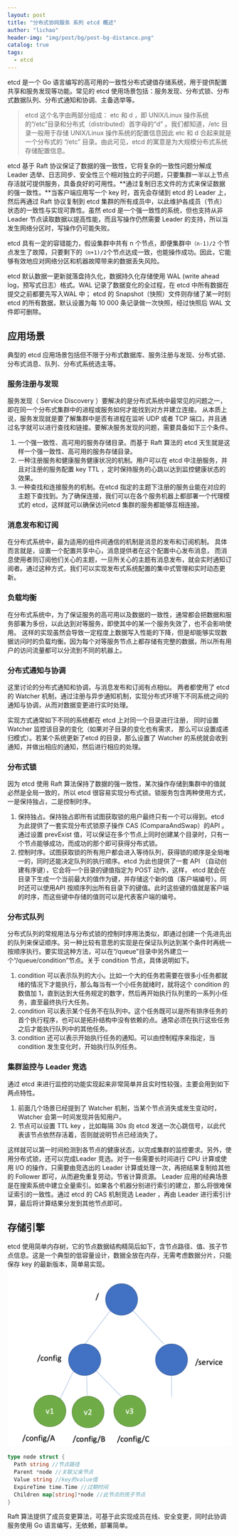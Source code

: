 ```yaml
---
layout: post
title: "分布式协同服务 系列 etcd 概述"
author: "lichao"
header-img: "img/post/bg/post-bg-distance.png"
catalog: true
tags:
  - etcd
---
```


etcd 是一个 Go 语言编写的高可用的一致性分布式键值存储系统，用于提供配置共享和服务发现等功能。常见的 etcd 使用场景包括：服务发现、分布式锁、分布式数据队列、分布式通知和协调、主备选举等。

> etcd 这个名字由两部分组成： etc 和 d ，即 UNIX/Linux 操作系统的“/etc”目录和分布式（distributed）首字母的“d” 。我们都知道，/etc 目录一般用于存储 UNIX/Linux 操作系统的配置信息因此 etc 和 d 合起来就是一个分布式的 “/etc” 目录。由此可见，etcd 的寓意是为大规模分布式系统存储配置信息。

etcd 基于 Raft 协议保证了数据的强一致性，它将复杂的一致性问题分解成 Leader 选举、日志同步、安全性三个相对独立的子问题，只要集群一半以上节点存活就可提供服务，具备良好的可用性。**通过复制日志文件的方式来保证数据的强一致性。**当客户端应用写一个 key 时，首先会存储到 etcd 的 Leader 上，然后再通过 Raft 协议复制到 etcd 集群的所有成员中，以此维护各成员（节点）状态的一致性与实现可靠性。虽然 etcd 是一个强一致性的系统，但也支持从非 Leader 节点读取数据以提高性能，而且写操作仍然需要 Leader 的支持，所以当发生网络分区时，写操作仍可能失败。

etcd 具有一定的容错能力，假设集群中共有 n 个节点，即便集群中```（n-1)/2``` 个节点发生了故障，只要剩下的```（n+1)/2```个节点达成一致，也能操作成功。因此，它能够有效地应对网络分区和机器故障带来的数据丢失风险。

etcd 默认数据一更新就落盘持久化，数据持久化存储使用 WAL (write ahead log，预写式日志）格式。WAL 记录了数据变化的全过程，在 etcd 中所有数据在提交之前都要先写入WAL 中； etcd 的 Snapshot（快照）文件则存储了某一时刻 etcd 的所有数据，默认设置为每 10 000 条记录做一次快照，经过快照后 WAL 文件即可删除。

## 应用场景

典型的 etcd 应用场景包括但不限于分布式数据库、服务注册与发现、分布式锁、分布式消息、队列、分布式系统选主等。

### 服务注册与发现

服务发现（ Service Discovery ）要解决的是分布式系统中最常见的问题之一，即在同一个分布式集群中的进程或服务如何才能找到对方并建立连接。
从本质上说，服务发现就是要了解集群中是否有进程在监听 UDP 或者 TCP 端口，并且通过名字就可以进行查找和链接。要解决服务发现的问题，需要具备如下三个条件。

1. 一个强一致性、高可用的服务存储目录。而基于 Raft 算法的 etcd 天生就是这样一个强一致性、高可用的服务存储目录。
2. 一种注册服务和健康服务健康状况的机制。用户可以在 etcd 中注册服务，并且对注册的服务配置 key TTL ，定时保持服务的心跳以达到监控健康状态的效果。
3. 一种查找和连接服务的机制。在etcd 指定的主题下注册的服务业能在对应的主题下查找到。为了确保连接，我们可以在各个服务机器上都部署一个代理模式的 etcd，这样就可以确保访问etcd 集群的服务都能够互相连接。

### 消息发布和订阅

在分布式系统中，最为适用的组件间通信的机制是消息的发布和订阅机制。
具体而言就是，设置一个配置共享中心，消息提供者在这个配置中心发布消息， 而消息使用者则订阅他们关心的主题，一旦所关心的主题有消息发布，就会实时通知订阅者。通过这种方式，我们可以实现发布式系统配置的集中式管理和实时动态更新。

### 负载均衡

在分布式系统中，为了保证服务的高可用以及数据的一致性，通常都会把数据和服务部署为多份，以此达到对等服务，即使其中的某一个服务失效了，也不会影响使用。
这样的实现虽然会导致一定程度上数据写入性能的下降，但是却能够实现数据访问时的负载均衡。因为每个对等服务节点上都存储有完整的数据，所以所有用户的访问流量都可以分流到不同的机器上。

### 分布式通知与协调

这里讨论的分布式通知和协调，与消息发布和订阅有点相似。 两者都使用了 etcd 的 Watcher 机制，通过注册与异步通知机制，实现分布式环境下不同系统之间的通知与协调，从而对数据变更进行实时处理。

实现方式通常如下不同的系统都在 etcd 上对同一个目录进行注册， 同时设置 Watcher 监控该目录的变化（如果对子目录的变化也有需求， 那么可以设置成递归模式）。若某个系统更新了etcd 的目录，那么设置了 Watcher 的系统就会收到通知，并做出相应的通知，然后进行相应的处理。

### 分布式锁

因为 etcd 使用 Raft 算法保持了数据的强一致性，某次操作存储到集群中的值就必然是全局一致的，所以 etcd 很容易实现分布式锁。锁服务包含两种使用方式，一是保持独占，二是控制时序。

1. 保持独占。保持独占即所有试图获取锁的用户最终只有一个可以得到。etcd 为此提供了一套实现分布式锁原子操作 CAS (ComparaAndSwap）的API 。通过设置 prevExist 值，可以保证在多个节点上同时创建某个目录时，只有一个节点能够成功，而成功的那个即可获得分布式锁。
2. 控制时序。试图获取锁的所有用户都会进入等待队列，获得锁的顺序是全局唯一的，同时还能决定队列的执行顺序。etcd 为此也提供了一套 API （自动创建有序键），它会将一个目录的键值指定为 POST 动作，这样， etcd 就会在目录下生成一个当前最大的值作为键，并存储这个新的值（客户端编号）。同时还可以使用API 按顺序列出所有目录下的键值。此时这些键的值就是客户端的时序，而这些键中存储的值则可以是代表客户端的编号。

### 分布式队列

分布式队列的常规用法与分布式锁的控制时序用法类似，即通过创建一个先进先出的队列来保证顺序。另一种比较有意思的实现是在保证队列达到某个条件时再统一按顺序执行。要实现这种方法，可以在“/queue”目录中另外建立一个“/queue/condition”节点。关于 condition 节点，具体说明如下。

1. condition 可以表示队列的大小。比如一个大的任务若需要在很多小任务都就绪的情况下才能执行，那么每当有一个小任务就绪时，就将这个 condition 的数值加 1，直到达到大任务规定的数字，然后再开始执行队列里的一系列小任务，直至最终执行大任务。
2. condition 可以表示某个任务不在队列中。这个任务既可以是所有排序任务的首个执行程序，也可以是拓扑结构中没有依赖的点。通常必须在执行这些任务之后才能执行队列中的其他任务。
3. condition 还可以表示开始执行任务的通知。可以由控制程序来指定，当 condition 发生变化时，开始执行队列任务。

### 集群监控与 Leader 竞选

通过 etcd 来进行监控的功能实现起来非常简单并且实时性较强，主要会用到如下两点特性。

1. 前面几个场景已经提到了 Watcher 机制，当某个节点消失或发生变动时， Watcher 会第一时间发现并告知用户。
2. 节点可以设置 TTL key ，比如每隔 30s 向 etcd 发送一次心跳信号，以此代表该节点依然存活着，否则就说明节点已经消失了。

这样就可以第一时间检测到各节点的健康状态，以完成集群的监控要求。另外，使用分布式锁，还可以完成Leader 竞选。对于一些需要长时间进行 CPU 计算或使用 I/O 的操作，只需要由竞选出的 Leader 计算或处理一次，再把结果复制给其他的 Follower 即可，从而避免重复劳动，节省计算资源。
Leader 应用的经典场景是在搜索系统中建立全量索引。如果各个机器分别进行索引的建立，那么将很难保证索引的一致性。通过 etcd 的 CAS 机制竞选 Leader ，再由 Leader 进行索引计算，最后将计算结果分发到其他节点即可。

## 存储引擎

etcd 使用简单内存树，它的节点数据结构精简后如下，含节点路径、值、孩子节点信息。这是一个典型的低容量设计，数据全放在内存，无需考虑数据分片，只能保存 key 的最新版本，简单易实现。
![dubbo](/img/distributed/数据模型.png)

```go
type node struct {
  Path string //节点路径
  Parent *node //关联父亲节点
  Value string //key的value值
  ExpireTime time.Time //过期时间
  Children map[string]*node //此节点的孩子节点
}
```

Raft 算法提供了成员变更算法，可基于此实现成员在线、安全变更，同时此协调服务使用 Go 语言编写，无依赖，部署简单。

